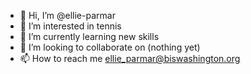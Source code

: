 - 👋 Hi, I’m @ellie-parmar
- 👀 I’m interested in tennis 
- 🌱 I’m currently learning new skills
- 💞️ I’m looking to collaborate on (nothing yet)
- 📫 How to reach me ellie_parmar@biswashington.org

<!---
ellie-parmar/ellie-parmar is a ✨ special ✨ repository because its `README.md` (this file) appears on your GitHub profile.
You can click the Preview link to take a look at your changes.
--->
